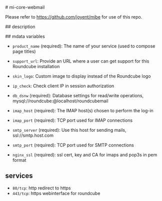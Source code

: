 # mi-core-webmail

Please refer to https://github.com/joyent/mibe for use of this repo.

## description


## mdata variables

- `product_name` (required): The name of your service (used to compose page titles)
- `support_url`: Provide an URL where a user can get support for this Roundcube installation
- `skin_logo`: Custom image to display instead of the Roundcube logo
- `ip_check`: Check client IP in session authorization

- `db_dsnw` (required): Database settings for read/write operations, mysql://roundcube:@localhost/roundcubemail

- `imap_host` (required): The IMAP host(s) chosen to perform the log-in
- `imap_port` (required): TCP port used for IMAP connections
- `smtp_server` (required): Use this host for sending mails, ssl://smtp.host.com
- `smtp_port` (required): TCP port used for SMTP connections

- `nginx_ssl` (required): ssl cert, key and CA for imaps and pop3s in pem format

## services

- `80/tcp`: http redirect to https
- `443/tcp`: https webinterface for roundcube
